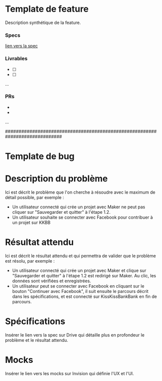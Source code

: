 # **Template de feature**

Description synthétique de la feature.

### Specs

[lien vers la spec](http://google.com)

### Livrables

- [ ]
- [ ]
...

### PRs

-
-
...

#############################################################################

# **Template de bug**

# Description du problème

Ici est décrit le problème que l'on cherche à résoudre avec le maximum de détail possible, par exemple :

- Un utilisateur connecté qui crée un projet avec Maker ne peut pas cliquer sur "Sauvegarder et quitter" à l'étape 1.2.
- Un utilisateur souhaite se connecter avec Facebook pour contribuer à un projet sur KKBB

# Résultat attendu

Ici est décrit le résultat attendu et qui permettra de valider que le problème est résolu, par exemple :

- Un utilisateur connecté qui crée un projet avec Maker et clique sur "Sauvegarder et quitter" à l'étape 1.2 est redirigé sur Maker. Au clic, les données sont vérifiées et enregistrées.
- Un utilisateur peut se connecter avec Facebook en cliquant sur le bouton "Continuer avec Facebook", il suit ensuite le parcours décrit dans les spécifications, et est connecté sur KissKissBankBank en fin de parcours.

# Spécifications

Insérer le lien vers la spec sur Drive qui détaille plus en profondeur le problème et le résultat attendu.

# Mocks

Insérer le lien vers les mocks sur Invision qui définie l'UX et l'UI.
